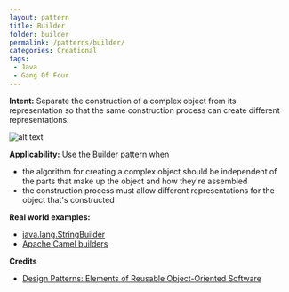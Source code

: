 ```yaml
---
layout: pattern
title: Builder
folder: builder
permalink: /patterns/builder/
categories: Creational
tags:
 - Java
 - Gang Of Four
---
```


**Intent:** Separate the construction of a complex object from its
representation so that the same construction process can create different
representations.

![alt text](./etc/builder_1.png "Builder")

**Applicability:** Use the Builder pattern when

* the algorithm for creating a complex object should be independent of the parts that make up the object and how they're assembled
* the construction process must allow different representations for the object that's constructed

**Real world examples:**

* [java.lang.StringBuilder](http://docs.oracle.com/javase/8/docs/api/java/lang/StringBuilder.html)
* [Apache Camel builders](https://github.com/apache/camel/tree/0e195428ee04531be27a0b659005e3aa8d159d23/camel-core/src/main/java/org/apache/camel/builder)

**Credits**

* [Design Patterns: Elements of Reusable Object-Oriented Software](http://www.amazon.com/Design-Patterns-Elements-Reusable-Object-Oriented/dp/0201633612)
